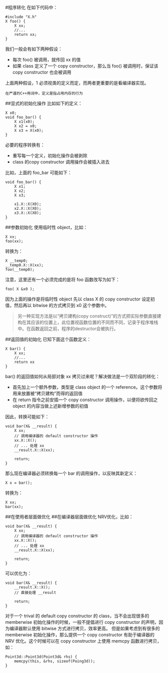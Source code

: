 #程序转化
在如下代码中：

	#include "X.h"
	X foo() {
		X xx;
		//...
		return xx;
	}
我们一般会有如下两种假设：

-	每次 foo() 被调用，就传回 xx 的值
-	如果 class 定义了一个 copy constructor，那么当 foo() 被调用时，保证该 copy constructor 也会被调用

上面两种假设，1 必须视类的定义而定，而两者更重要的是看编译器实现。

`在严谨的C++用词中，定义是指占用内存的行为`

##显式的初始化操作
比如如下的定义：

	X x0;
	void foo_bar() {
		X x1(x0);
		X x2 = x0;
		X x3 = X(x0);
	}
	
必要的程序转换有：
-	重写每一个定义，初始化操作会被剥除
-	class 的copy constructor 调用操作会被插入进去

比如，上面的 foo_bar 可能如下：

	void foo_bar() {
		X x1;
		X x2;
		X x3;
	
		x1.X::X(X0);
		x2.X::X(X0);
		x3.X::X(X0);
	}
	
##参数初始化
使用临时性 object，比如：

	X xx;
	foo(xx);
	
转换为：

	X __temp0;
	__temp0.X::X(xx);
	foo(__temp0);
	
注意，这里还有一个必须完成的是将 foo 函数改写为如下：
	
	foo( X &x0 );
	
因为上面的操作是将临时性 object 先以 class X 的 copy constructor 设定初值，然后再以 bitwise 的方式拷贝到 x0 这个参数中。

>	另一种实现方法是以“拷贝建构(copy construct)”的方式把实际参数直接建构在其应该的位置上，此位置视函数位置的不同而不同，记录于程序堆栈中。在函数返回之前，程序的destructor会被执行。


##返回值的初始化
已知下面这个函数定义：

	X bar() {
		X xx;
		//...
		return xx
	}
	
bar() 的返回值如何从局部对象 xx 拷贝过来呢？解决做法是一个双阶段的转化：

-	首先加上一个额外参数，类型是 class object 的一个 reference。这个参数将用来放置被“拷贝建构”而得的返回值
-	在 return 指令之前安插一个 copy constructor 调用操作，以便将欲传回之 object 的内容当做上述新增参数的初值

因此，转换可能如下：

	void bar(X& __result) {
		X xx;
		// 调用编译器的 default constructor 操作
		xx.X::X();
		// ... 处理 xx
		__result.X::X(xx);
		
		return;
	}
	
那么现在编译器必须转换每一个 bar 的调用操作，以反映其新定义：

	X x = bar();

转换为：

	X xx;
	bar(xx);
	
##在使用者层面做优化
##在编译器层面做优化
NRV优化，比如：

	void bar(X& __result) {
		X xx;
		// 调用编译器的 default constructor 操作
		xx.X::X();
		// ... 处理 xx
		__result.X::X(xx);
		
		return;
	}
可以优化为：

	void bar(X& __result) {
		__result.X::X();
		// 直接处理 __result
		
		return;
	}
	
>
对于一个 trival 的 default copy constructor 的 class，当不会出现很多的 memberwise 初始化操作的时候，一般不提倡进行 copy constructor 的声明，因为编译器默认使用 bitwise 方式进行拷贝，效率更高。
但是如果考虑到有很多的 memberwise 初始化操作，那么提供一个 copy constructor 有助于编译器的 NRV 优化。这个时候可以在 copy constructor 上使用 memcpy 函数进行拷贝，如：
	
	Point3d::Point3d(Point3d& rhs) {
		memcpy(this, &rhs, sizeof(Poing3d));
	}